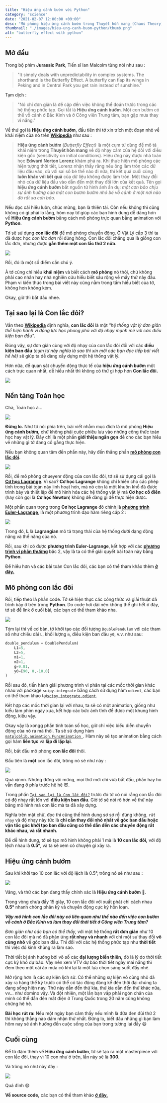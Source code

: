 ```yaml
---
title: "Hiệu ứng cánh bướm với Python"
category: "science"
date: "2021-02-07 12:00:00 +09:00"
desc: "Mô phỏng hiệu ứng cánh bướm trong Thuyết hỗn mang (Chaos Theory) với Python."
thumbnail: "./images/hieu-ung-canh-buom-python/thumb.png"
alt: "butterfly effect with python"
---
```


## Mở đầu

Trong bộ phim **Jurassic Park**, Tiến sĩ Ian Malcolm từng nói như sau :

>"It simply deals with unpredictability in complex systems. The shorthand is the Butterfly Effect. A butterfly can flap its wings in Peking and in Central Park you get rain instead of sunshine."

Tạm dịch :

>"Nó chỉ đơn giản là đề cập đến việc không thể đoán trước trong các hệ thống phức tạp. Gọi tắt là **Hiệu ứng cánh bướm**. Một con bướm có thể vỗ cánh ở Bắc Kinh và ở Công viên Trung tâm, bạn gặp mưa thay vì nắng."

Về thứ gọi là **Hiệu ứng cánh bướm**, đầu tiên thì tớ xin trích một đoạn nhỏ về khái niệm của nó trên [**Wikipedia**](https://vi.wikipedia.org/wiki/Hi%E1%BB%87u_%E1%BB%A9ng_b%C6%B0%C6%A1m_b%C6%B0%E1%BB%9Bm) như sau :

>**Hiệu ứng cánh bướm** *(Butterfly Effect)* là một cụm từ dùng để mô tả khái niệm trong **Thuyết hỗn mang** về độ nhạy cảm của hệ đối với điều kiện gốc (sensitivity on initial conditions). Hiệu ứng này được nhà toán học **Edward Norton Lorenz** khám phá ra. Khi thực hiện mô phỏng các hiện tượng thời tiết, Lorenz nhận thấy rằng nếu ông làm tròn các dữ liệu đầu vào, dù với sai số bé thế nào đi nữa, thì kết quả cuối cùng **luôn khác với kết quả** của dữ liệu không được làm tròn. Một thay đổi nhỏ của dữ liệu đầu vào dẫn đến một thay đổi lớn của kết quả. Tên gọi **hiệu ứng cánh bướm** bắt nguồn từ hình ảnh ẩn dụ: *một cơn bão chịu sự ảnh hưởng của một con bươm bướm nhỏ bé vỗ cánh ở một nơi nào đó rất xa cơn bão.*

Nếu đọc cái hiểu luôn, chúc mừng, bạn là thiên tài. Còn nếu không thì cũng không có gì phải lo lắng, hôm nay tớ giúp các bạn hình dung dễ dàng hơn về **Hiệu ứng cánh bướm** bằng cách mô phỏng trực quan bằng animation với **Python**.

Tớ sẽ sử dụng **con lắc đôi** để mô phỏng chuyển động. Ở Vật Lý cấp 3 thì ta đã được học *con lắc đơn* rồi đúng hông. Con lắc đôi chẳng qua là giống con lắc đơn, nhưng được **gắn thêm một con lắc thứ 2 nữa**.

![](https://raw.githubusercontent.com/meokisama/blog/develop/src/posts/images/hieu-ung-canh-buom-python/dp.jpg)

Rồi, đó là một số điểm cần chú ý.

À tớ cũng chỉ hiểu **khái niệm** và biết cách **mô phỏng** nó thôi, chứ không phải cao nhân hay nhà nghiên cứu hiểu biết sâu rộng về mấy thứ này đâu. Phạm vi kiến thức trong bài viết này cũng nằm trong tầm hiểu biết của tớ, không hơn không kém.

Okay, giờ thì bắt đầu nhee.

## Tại sao lại là Con lắc đôi?

Vẫn theo [**Wikipedia**](https://en.wikipedia.org/wiki/Double_pendulum) định nghĩa, **con lắc đôi** là một *"hệ thống vật lý đơn giản thể hiện hành vi động lực học phong phú với độ nhạy mạnh mẽ với các điều kiện ban đầu"*.

Đúng vậy, sự đơn giản cùng với độ nhạy của con lắc đôi đối với các **điều kiện ban đầu** *(cụm từ này nghĩa là sao thì xin mời các bạn đọc tiếp bài viết hê hê)* sẽ giúp ta dễ dàng xây dựng một hệ thống vật lý. 

Hơn nữa, để quan sát chuyển động thực tế của **hiệu ứng cánh bướm** một cách trực quan nhất, dễ hiểu nhất thì không có thứ gì hợp hơn **Con lắc đôi.**

![](https://raw.githubusercontent.com/meokisama/blog/develop/src/posts/images/hieu-ung-canh-buom-python/double-pendulum.png)

## Nền tảng Toán học

Chà, Toán học à...

![](https://raw.githubusercontent.com/meokisama/blog/develop/src/posts/images/hieu-ung-canh-buom-python/panik.jpg)

**Đừng lo.** Như tớ nói phía trên, bài viết nhằm mục đích là mô phỏng **Hiệu ứng cánh bướm,** chứ không phải cuộc phiêu lưu vào những công thức toán học hay vật lý. Đây chỉ là một phần **giới thiệu ngắn gọn** để cho các bạn hiểu về những gì tớ đang cố gắng thực hiện.

Nếu bạn không quan tâm đến phần này, hãy đến thẳng phần [**mô phỏng con lắc đôi**](#mô-phỏng-con-lắc-đôi).

![](https://raw.githubusercontent.com/meokisama/blog/develop/src/posts/images/hieu-ung-canh-buom-python/kalm.jpg)

Rồi, để mô phỏng chueyenr động của con lắc đôi, tớ sẽ sử dụng cái gọi là [**Cơ học Lagrange**](https://vi.wikipedia.org/wiki/C%C6%A1_h%E1%BB%8Dc_Lagrange). Vì sao? **Cơ học Lagrange** không chỉ khiến cho các phép tính trong bài toán này linh hoạt hơn, mà nó còn là một khuôn khổ đã được trình bày và thiết lập để mô hình hóa các hệ thống vật lý mà **Cơ học cổ điển** (hay còn gọi là **Cơ học Newton**) không dễ dàng gì để thực hiện được.

Một phần quan trọng trong **Cơ học Lagrange** đó chính là [**phương trình Euler-Lagrange**](https://en.wikipedia.org/wiki/Euler%E2%80%93Lagrange_equation), là một phương trình đạo hàm riêng cấp 2 :

![](https://raw.githubusercontent.com/meokisama/blog/develop/src/posts/images/hieu-ung-canh-buom-python/el.png)

Trong đó, **L** là **Lagrangian** mô tả trạng thái của hệ thống dưới dạng động năng và thế năng của nó.

Rồi, sau khi có được **phương trình Euler-Lagrange**, kết hợp với các [**phương trình vi phân thường**](https://en.wikipedia.org/wiki/Ordinary_differential_equation) bậc 2, vậy là ta có thể giải quyết bài toàn này bằng **Python**.

Để hiểu hơn và các bài toán Con lắc đôi, các bạn có thể tham khảo thêm [**ở đây.**](https://scienceworld.wolfram.com/physics/DoublePendulum.html)

## Mô phỏng con lắc đôi

Rồi, tiếp theo là phần code. Tớ sẽ hiện thực các công thức và giải thuật đã trình bày ở trên trong **Python**. Do code hơi dài nên không thể ghi hết ở đây, tớ sẽ để link ở cuối bài, các bạn có thể tham khảo nha.

![](https://raw.githubusercontent.com/meokisama/blog/develop/src/posts/images/hieu-ung-canh-buom-python/double-pendulum.png)

Tóm lại thì về cơ bản, tớ khởi tạo các đối tượng `DoublePendulum` với các tham số như chiều dài `L`, khối lượng `m`, điều kiện ban đầu `y0`, v.v. như sau:

```python
double_pendulum = DoublePendulum(
    L1=5,
    L2=5,
    m1=1,
    m2=1,
    g=9.81,
    y0=[90, 0,-10,0]
)
```

Rồi sau đó, tiến hành giải phương trình vi phân tại các mốc thời gian khác nhau với package `scipy.integrate` bằng cách sử dụng hàm `odient`, các bạn có thể tham khảo tại[`scipy.integrate.odient`](https://docs.scipy.org/doc/scipy/reference/generated/scipy.integrate.odeint.html).

Kết hợp các mốc thời gian lại với nhau, ta sẽ có một animation, giống như kiểu làm phim ngày xưa, kết hợp các bức ảnh tĩnh để được một khung hình động, kiểu vậy.

Okay vậy là xongg phần tính toán số học, giờ chỉ việc biểu diễn chuyển động của nó ra mà thôi. Ta sẽ sử dụng hàm [`matploblib.animation.FuncAnimation `](https://matplotlib.org/3.3.2/api/_as_gen/matplotlib.animation.FuncAnimation.html). Hàm này sẽ tạo animation bằng cách gọi hàm **liên tục** và **lặp đi lặp lại**.

Rồi, bắt đầu mô phỏng **con lắc đôi** thôi.

Đầu tiên là **một** con lắc đôi, trông nó sẽ như này :

![](https://raw.githubusercontent.com/meokisama/blog/develop/src/posts/images/hieu-ung-canh-buom-python/1.gif)

Quá xịnnn. Nhưng đừng vội mừng, mọi thứ mới chỉ vừa bắt đầu, phần hay ho vẫn đang ở phía trước hê hê 😈.

Trong phần [`Tại sao lại là Con lắc đôi?`](#tại-sao-lại-là-con-lắc-đôi) trước đó tớ có nói rằng con lắc đôi có độ nhạy rất lớn với **điều kiện ban đầu**. Giờ tớ sẽ nói rõ hơn về thứ này bằng mô hình mà con lắc mà ta đã xây dựng.

Nghĩa trên mặt chữ, đọc thì cũng thể hình dung sơ sơ rồi đúng không, `rất nhạy` và độ nhạy này tức là **chỉ cần thay đổi nhỏ nhất về góc ban đầu hoặc vận tốc góc khởi tạo ban đầu cũng có thể dẫn đến các chuyển động rất khác nhau, và rất nhanh.**

Để dễ hình dung, tớ sẽ tạo mô hình không phải 1 mà là **10 con lắc đôi,** với độ lệch nhau là **0.5°**, và ta sẽ xem có chuyện gì xảy ra.

## Hiệu ứng cánh bướm

Sau khi khởi tạo 10 con lắc với độ lệch là 0.5°, trông nó sẽ như sau :

![](https://raw.githubusercontent.com/meokisama/blog/develop/src/posts/images/hieu-ung-canh-buom-python/10.gif)

Vâng, và thứ các bạn đang thấy chính xác là **Hiệu ứng cánh bướm** 🦋.

Trong vòng chưa đầy 15 giây, 10 con lắc đôi với xuất phát chỉ cách nhau **0.5°** nhanh chóng phân kỳ và chuyển động cực kỳ hỗn loạn.

***Vậy mô hình con lắc đôi này có liên quan như thế nào đến việc con bướm vỗ cánh ở Bắc Kinh và làm thay đổi thời tiết ở Công viên Trung tâm?***

*Đơn giản như các bạn có thể thấy,* với một hệ thống **rất đơn giản** như 10 con lắc đôi mà nó đã phản ứng **rất nhạy và nhanh** với chỉ một sự thay đổi **vô cùng nhỏ** về góc ban đầu. Thì đối với các hệ thống phức tạp như **thời tiết** thì việc đó kinh khủng ra làm sao.

Thời tiết bị ảnh hưởng bởi vô số các **đại lượng biến thiên,** đó là lý do thời tiết cực kỳ khó dự báo. Vậy nên xem VTV dự báo thời tiết ngày mai nắng thì đem theo một cái áo mưa có khi lại là một lựa chọn sáng suốt đấy nhé.

Mở rộng hơn là các sự kiện lịch sử. Có thể những sự kiện vô cùng nhỏ đã xảy ra hàng thế kỷ trước có thể có tác động đáng kể đến thời đại chúng ta đang sống hiện nay. Thứ này dẫn đến thứ kia, thứ kia dẫn đến thứ khác nữa, vv... như domino vậy. Và đột nhiên, một lần bạn vấp phải ngón chân của mình có thể dẫn đến mất điện ở Trung Quốc trong 20 năm cũng không chừng hê hê.

**Bài học rút ra:** Nếu một ngày bạn cảm thấy nếu mình là đứa đen đủi thứ 2 thì không thằng nào dám nhận thứ nhất. Đừng lo, biết đâu những gì bạn làm hôm nay sẽ ảnh hưởng đến cuộc sống của bạn trong tương lai đấy 😄

## Cuối cùng

Để tô đậm thêm về **Hiệu ứng cánh bướm**, tớ sẽ tạo ra một masterpiece với con lắc đôi, thay vì 10 con như ở trên, lần này sẽ là **300.** 

Và trông nó như này đây :

![](https://raw.githubusercontent.com/meokisama/blog/develop/src/posts/images/hieu-ung-canh-buom-python/300.gif)

Quá đỉnh 😄

**Về source code,** các bạn có thể tham khảo [**ở đây.**](https://github.com/meokisama/butterflyeffect)